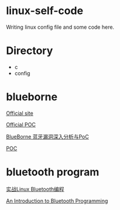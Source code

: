 # linux-self-code
Writing linux config file and some code here.

# Directory
* c 
* config

# blueborne

[Official site](https://www.armis.com/blueborne/)

[Official POC](https://github.com/ArmisSecurity/blueborne)

[BlueBorne 蓝牙漏洞深入分析与PoC](https://www.anquanke.com/post/id/86949)

[POC](https://github.com/marsyy/littl_tools/tree/master/bluetooth)

# bluetooth program

[实战Linux Bluetooth编程](http://blog.csdn.net/rain0993/article/details/8533246)

[An Introduction to Bluetooth Programming](https://people.csail.mit.edu/albert/bluez-intro/index.html)
